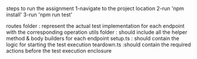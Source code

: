 steps to run the assignment 
  1-navigate to the project location
  2-run 'npm install'
  3-run 'npm run test'

routes folder : represent the actual test implementation for each endpoint with the corresponding operation
utils folder : should include all the helper method & body builders for each endpoint
setup.ts  : should contain the logic for starting the test execution
teardown.ts :should contain the required actions before the test execution enclosure 
